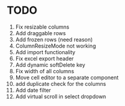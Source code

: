 # TODO

1. Fix resizable columns
2. Add draggable rows
3. Add frozen rows (need reason)
4. ColumnResizeMode not working
5. Add import functionality
6. Fix excel export header
7. Add dynamic softDelete key
8. Fix width of all columns
9. Move cell editor to a separate component
10. add duplicate check for the columns
11. Add date filter
12. Add virtual scroll in select dropdown
